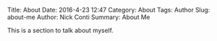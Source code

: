 Title: About
Date: 2016-4-23 12:47
Category: About
Tags: Author
Slug: about-me
Author: Nick Conti
Summary: About Me

This is a section to talk about myself.